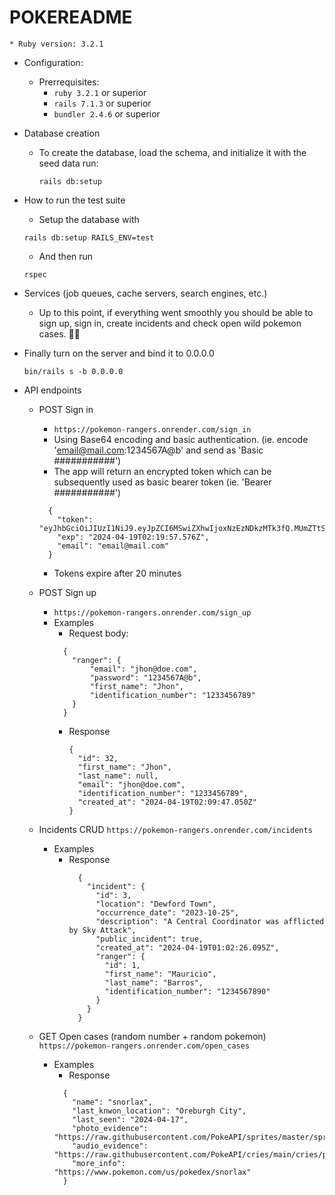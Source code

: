 # POKEREADME
```
* Ruby version: 3.2.1
```

* Configuration:
  - Prerrequisites:
    * `ruby 3.2.1` or superior
    * `rails 7.1.3` or superior
    * `bundler 2.4.6` or superior

* Database creation
  - To create the database, load the schema, and initialize it with the seed data run:
    ```
    rails db:setup
    ```
* How to run the test suite
    - Setup the database with
    ```
    rails db:setup RAILS_ENV=test
    ```
    - And then run
    ```
    rspec
    ```
* Services (job queues, cache servers, search engines, etc.)
    - Up to this point, if everything went smoothly you should be able to sign up, sign in, create incidents
    and check open wild pokemon cases. 💪🏼

* Finally turn on the server and bind it to 0.0.0.0
  ```
  bin/rails s -b 0.0.0.0
  ```

* API endpoints
  * POST Sign in
    * `https://pokemon-rangers.onrender.com/sign_in`
    - Using Base64 encoding and basic authentication. (ie. encode 'email@mail.com:1234567A@b' and send as 'Basic ###########')
    - The app will return an encrypted token which can be subsequently used as basic bearer token (ie. 'Bearer ###########')
    ```
      {
        "token": "eyJhbGciOiJIUzI1NiJ9.eyJpZCI6MSwiZXhwIjoxNzEzNDkzMTk3fQ.MUmZTtSOEYmSxCPtjjsmBWyELyoqfaS_Owyc2r9eOdo",
        "exp": "2024-04-19T02:19:57.576Z",
        "email": "email@mail.com"
      }
    ```
    - Tokens expire after 20 minutes
  * POST Sign up
    - `https://pokemon-rangers.onrender.com/sign_up`
    - Examples
      * Request body:
      ```
        {
          "ranger": {
              "email": "jhon@doe.com",
              "password": "1234567A@b",
              "first_name": "Jhon",
              "identification_number": "1233456789"
          }
        }
      ```
      * Response
        ```
        {
          "id": 32,
          "first_name": "Jhon",
          "last_name": null,
          "email": "jhon@doe.com",
          "identification_number": "1233456789",
          "created_at": "2024-04-19T02:09:47.050Z"
        }
        ```

  * Incidents CRUD
    `https://pokemon-rangers.onrender.com/incidents`
    - Examples
      * Response
        ```
          {
            "incident": {
              "id": 3,
              "location": "Dewford Town",
              "occurrence_date": "2023-10-25",
              "description": "A Central Coordinator was afflicted by Sky Attack",
              "public_incident": true,
              "created_at": "2024-04-19T01:02:26.095Z",
              "ranger": {
                "id": 1,
                "first_name": "Mauricio",
                "last_name": "Barros",
                "identification_number": "1234567890"
              }
            }
          }
        ```
  * GET Open cases (random number + random pokemon)
    `https://pokemon-rangers.onrender.com/open_cases`
    - Examples
      * Response
      ```
        {
          "name": "snorlax",
          "last_knwon_location": "Oreburgh City",
          "last_seen": "2024-04-17",
          "photo_evidence": "https://raw.githubusercontent.com/PokeAPI/sprites/master/sprites/pokemon/143.png",
          "audio_evidence": "https://raw.githubusercontent.com/PokeAPI/cries/main/cries/pokemon/latest/143.ogg",
          "more_info": "https://www.pokemon.com/us/pokedex/snorlax"
        }
      ```
